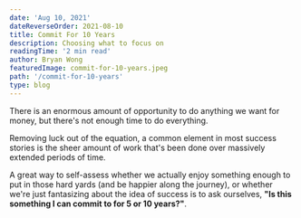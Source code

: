 ```yaml
---
date: 'Aug 10, 2021'
dateReverseOrder: 2021-08-10
title: Commit For 10 Years
description: Choosing what to focus on
readingTime: '2 min read'
author: Bryan Wong
featuredImage: commit-for-10-years.jpeg
path: '/commit-for-10-years'
type: blog
---
```


There is an enormous amount of opportunity to do anything we want for money, but there's not enough time to do everything.

Removing luck out of the equation, a common element in most success stories is the sheer amount of work that's been done over massively extended periods of time.

A great way to self-assess whether we actually enjoy something enough to put in those hard yards (and be happier along the journey), or whether we're just fantasizing about the idea of success is to ask ourselves, **"Is this something I can commit to for 5 or 10 years?"**.

